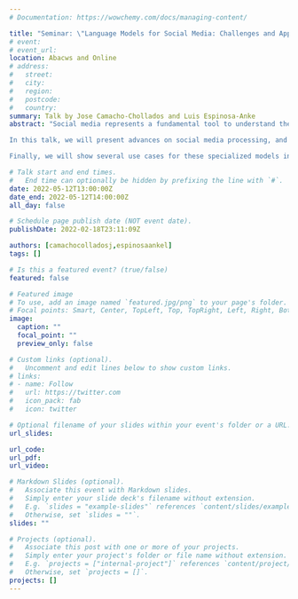 ```yaml
---
# Documentation: https://wowchemy.com/docs/managing-content/

title: "Seminar: \"Language Models for Social Media: Challenges and Applications\""
# event:
# event_url:
location: Abacws and Online
# address:
#   street:
#   city:
#   region:
#   postcode:
#   country:
summary: Talk by Jose Camacho-Chollados and Luis Espinosa-Anke
abstract: "Social media represents a fundamental tool to understand the interactions and progress of society in the 21st century. Despite the large amount of information generated in social media platforms, understanding what is going on is not an easy task, even after the significant NLP progress in recent years. Its multilingual, dynamic, informal and multimodal nature, including the use of emojis, means that standard techniques are seldom optimal.

In this talk, we will present advances on social media processing, and in particular the development of language models for Twitter ([TweetEval](https://github.com/cardiffnlp/tweeteval) for English and [XLM-T](https://github.com/cardiffnlp/xlm-t) for multiple languages), as well as unified benchmarks for standard NLP tasks such as sentiment analysis or hate speech detection. We will also explain our latest project related to the temporal aspect in social media, which is one of the most important NLP challenges nowadays. In this regard, we will present our recent [TimeLMs](https://github.com/cardiffnlp/timelms) initiative, with new insights and the commitment to share a new updated language model every three months.

Finally, we will show several use cases for these specialized models in social media, in particular for analysing political discourse."

# Talk start and end times.
#   End time can optionally be hidden by prefixing the line with `#`.
date: 2022-05-12T13:00:00Z
date_end: 2022-05-12T14:00:00Z
all_day: false

# Schedule page publish date (NOT event date).
publishDate: 2022-02-18T23:11:09Z

authors: [camachocolladosj,espinosaankel]
tags: []

# Is this a featured event? (true/false)
featured: false

# Featured image
# To use, add an image named `featured.jpg/png` to your page's folder. 
# Focal points: Smart, Center, TopLeft, Top, TopRight, Left, Right, BottomLeft, Bottom, BottomRight.
image:
  caption: ""
  focal_point: ""
  preview_only: false

# Custom links (optional).
#   Uncomment and edit lines below to show custom links.
# links:
# - name: Follow
#   url: https://twitter.com
#   icon_pack: fab
#   icon: twitter

# Optional filename of your slides within your event's folder or a URL.
url_slides:

url_code:
url_pdf:
url_video:

# Markdown Slides (optional).
#   Associate this event with Markdown slides.
#   Simply enter your slide deck's filename without extension.
#   E.g. `slides = "example-slides"` references `content/slides/example-slides.md`.
#   Otherwise, set `slides = ""`.
slides: ""

# Projects (optional).
#   Associate this post with one or more of your projects.
#   Simply enter your project's folder or file name without extension.
#   E.g. `projects = ["internal-project"]` references `content/project/deep-learning/index.md`.
#   Otherwise, set `projects = []`.
projects: []
---
```

